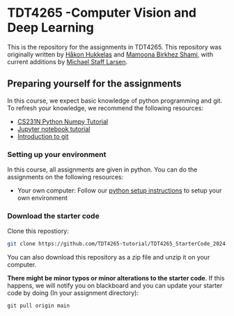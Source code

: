 # TDT4265 -Computer Vision and Deep Learning

This is the repository for the assignments in TDT4265. This repository was originally written by [Håkon Hukkelas](https://www.ntnu.edu/employees/hakon.hukkelas) and [Mamoona Birkhez Shami](https://www.ntnu.edu/employees/mamoona.b.shami), with current additions by [Michael Staff Larsen](https://www.ntnu.no/ansatte/michael.s.larsen).


## Preparing yourself for the assignments
In this course, we expect basic knowledge of python programming and git. To refresh your knowledge, we recommend the following resources:

- [CS231N Python Numpy Tutorial](http://cs231n.github.io/python-numpy-tutorial/)
- [Jupyter notebook tutorial](https://github.com/cs231n/cs231n.github.io/blob/master/jupyter-notebook-tutorial.ipynb)
- [Introduction to git](https://guides.github.com/introduction/git-handbook/)

### Setting up your environment
In this course, all assignments are given in python. You can do the assignments on the following resources:

- Your own computer: Follow our [python setup instructions](python_setup_instructions.md) to setup your own environment

### Download the starter code

Clone this repostiory:

```bash
git clone https://github.com/TDT4265-tutorial/TDT4265_StarterCode_2024.git
```

You can also download this repository as a zip file and unzip it on your computer.


**There might be minor typos or minor alterations to the starter code**. If this happens, we will notify you on blackboard and you can update your starter code by doing (In your assignment directory):

```
git pull origin main
```
